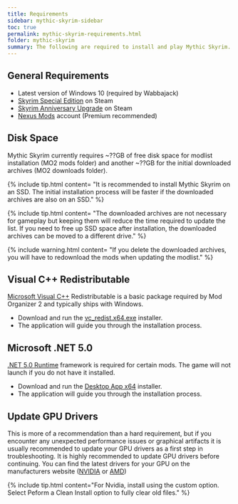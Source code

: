 ```yaml
---
title: Requirements
sidebar: mythic-skyrim-sidebar
toc: true
permalink: mythic-skyrim-requirements.html
folder: mythic-skyrim
summary: The following are required to install and play Mythic Skyrim.
---
```


## General Requirements

* Latest version of Windows 10 (required by Wabbajack)
* [Skyrim Special Edition] on Steam
* [Skyrim Anniversary Upgrade] on Steam
* [Nexus Mods] account (Premium recommended)


## Disk Space

Mythic Skyrim currently requires ~??GB of free disk space for modlist installation (MO2 mods folder) and another ~??GB for the initial downloaded archives (MO2 downloads folder).

{% include tip.html content=
"It is recommended to install Mythic Skyrim on an SSD.
The initial installation process will be faster if the downloaded archives are also on an SSD." %}

{% include tip.html content=
"The downloaded archives are not necessary for gameplay but keeping them will reduce the time required to update the list.
If you need to free up SSD space after installation, the downloaded archives can be moved to a different drive." %}

{% include warning.html content=
"If you delete the downloaded archives, you will have to redownload the mods when updating the modlist." %}


## Visual C++ Redistributable

[Microsoft Visual C++] Redistributable is a basic package required by Mod Organizer 2 and typically ships with Windows.
* Download and run the [vc_redist.x64.exe] installer.
* The application will guide you through the installation process.


## Microsoft .NET 5.0

[.NET 5.0 Runtime] framework is required for certain mods. The game will not launch if you do not have it installed.
* Download and run the [Desktop App x64] installer.
* The application will guide you through the installation process.


## Update GPU Drivers

This is more of a recommendation than a hard requirement, but if you encounter any unexpected performance issues or graphical artifacts it is usually recommended to update your GPU drivers as a first step in troubleshooting. It is highly recommended to update GPU drivers before continuing.
You can find the latest drivers for your GPU on the manufacturers website ([NVIDIA] or [AMD])

{% include tip.html content="For Nvidia, install using the custom option. Select Peform a Clean Install option to fully clear old files." %}


[Skyrim Special Edition]: https://store.steampowered.com/app/489830/The_Elder_Scrolls_V_Skyrim_Special_Edition/
[Skyrim Anniversary Upgrade]: https://store.steampowered.com/app/1746860/The_Elder_Scrolls_V_Skyrim_Anniversary_Upgrade/
[Nexus Mods]: https://www.nexusmods.com/
[NVIDIA]: https://www.nvidia.com/Download/index.aspx
[AMD]: https://www.amd.com/en/support
[Microsoft Visual C++]: https://docs.microsoft.com/en-US/cpp/windows/latest-supported-vc-redist?view=msvc-170
[vc_redist.x64.exe]: https://aka.ms/vs/17/release/vc_redist.x64.exe
[.NET 5.0 Runtime]: https://dotnet.microsoft.com/en-us/download/dotnet/5.0/runtime
[Desktop App x64]: https://dotnet.microsoft.com/en-us/download/dotnet/thank-you/runtime-desktop-5.0.13-windows-x64-installer
